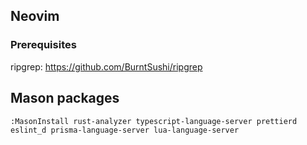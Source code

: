 ## Neovim
### Prerequisites

ripgrep: https://github.com/BurntSushi/ripgrep

## Mason packages
```
:MasonInstall rust-analyzer typescript-language-server prettierd eslint_d prisma-language-server lua-language-server
```
